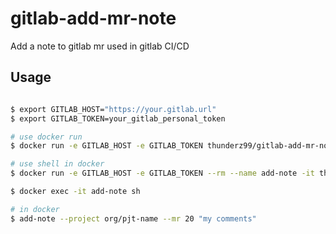 # gitlab-add-mr-note

Add a note to gitlab mr used in gitlab CI/CD



## Usage

```bash

$ export GITLAB_HOST="https://your.gitlab.url"
$ export GITLAB_TOKEN=your_gitlab_personal_token

# use docker run
$ docker run -e GITLAB_HOST -e GITLAB_TOKEN thunderz99/gitlab-add-mr-note add-note --project org/pjt-name --mr 20 "my comments"

# use shell in docker
$ docker run -e GITLAB_HOST -e GITLAB_TOKEN --rm --name add-note -it thunderz99/gitlab-add-mr-note tail -f /dev/null

$ docker exec -it add-note sh

# in docker
$ add-note --project org/pjt-name --mr 20 "my comments"

```







```


